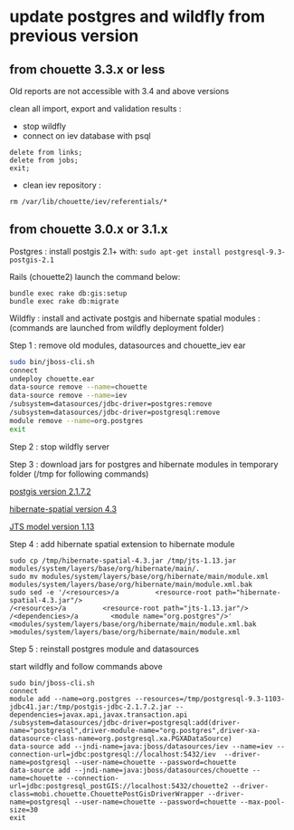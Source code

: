 # update postgres and wildfly from previous version

## from chouette 3.3.x or less

Old reports are not accessible with 3.4 and above versions

clean all import, export and validation results : 
- stop wildfly
- connect on iev database with psql
```
delete from links;
delete from jobs;
exit;
```
- clean iev repository :
```
rm /var/lib/chouette/iev/referentials/*
```


## from chouette 3.0.x or 3.1.x

Postgres : 
install postgis 2.1+ with: `sudo apt-get install postgresql-9.3-postgis-2.1`

Rails (chouette2) launch the command below:

```
bundle exec rake db:gis:setup
bundle exec rake db:migrate
```

Wildfly :
install and activate postgis and hibernate spatial modules : (commands are launched from wildfly deployment folder)

Step 1 : remove old modules, datasources and chouette_iev ear

```sh
sudo bin/jboss-cli.sh
connect
undeploy chouette.ear
data-source remove --name=chouette
data-source remove --name=iev
/subsystem=datasources/jdbc-driver=postgres:remove
/subsystem=datasources/jdbc-driver=postgresql:remove
module remove --name=org.postgres
exit
```

Step 2 : stop wildfly server

Step 3 : download jars for postgres and hibernate modules in temporary folder (/tmp for following commands)

[postgis version 2.1.7.2](http://mvnrepository.com/artifact/net.postgis/postgis-jdbc/2.1.7.2)

[hibernate-spatial version 4.3](http://www.hibernatespatial.org/repository/org/hibernate/hibernate-spatial/4.3/)

[JTS model version 1.13](http://mvnrepository.com/artifact/com.vividsolutions/jts/1.13)

Step 4 : add hibernate spatial extension to hibernate module
```
sudo cp /tmp/hibernate-spatial-4.3.jar /tmp/jts-1.13.jar modules/system/layers/base/org/hibernate/main/.
sudo mv modules/system/layers/base/org/hibernate/main/module.xml modules/system/layers/base/org/hibernate/main/module.xml.bak
sudo sed -e '/<resources>/a         <resource-root path="hibernate-spatial-4.3.jar"/>
/<resources>/a         <resource-root path="jts-1.13.jar"/>
/<dependencies>/a        <module name="org.postgres"/>' <modules/system/layers/base/org/hibernate/main/module.xml.bak >modules/system/layers/base/org/hibernate/main/module.xml
``` 

Step 5 : reinstall postgres module and datasources

start wildfly and follow commands above
```
sudo bin/jboss-cli.sh
connect
module add --name=org.postgres --resources=/tmp/postgresql-9.3-1103-jdbc41.jar:/tmp/postgis-jdbc-2.1.7.2.jar --dependencies=javax.api,javax.transaction.api
/subsystem=datasources/jdbc-driver=postgresql:add(driver-name="postgresql",driver-module-name="org.postgres",driver-xa-datasource-class-name=org.postgresql.xa.PGXADataSource)
data-source add --jndi-name=java:jboss/datasources/iev --name=iev --connection-url=jdbc:postgresql://localhost:5432/iev  --driver-name=postgresql --user-name=chouette --password=chouette
data-source add --jndi-name=java:jboss/datasources/chouette --name=chouette --connection-url=jdbc:postgresql_postGIS://localhost:5432/chouette2 --driver-class=mobi.chouette.ChouettePostGisDriverWrapper --driver-name=postgresql --user-name=chouette --password=chouette --max-pool-size=30
exit
```

